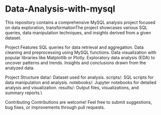 # Data-Analysis-with-mysql
This repository contains a comprehensive MySQL analysis project focused on data exploration, transformationThe project showcases various SQL queries, data manipulation techniques, and insights derived from a given dataset.

Project Features
SQL queries for data retrieval and aggregation.
Data cleaning and preprocessing using MySQL functions.
Data visualization with popular libraries like Matplotlib or Plotly.
Exploratory data analysis (EDA) to uncover patterns and trends.
Insights and conclusions drawn from the analyzed data.

Project Structure
data/: Dataset used for analysis.
scripts/: SQL scripts for data manipulation and analysis.
notebooks/: Jupyter notebooks for detailed analysis and visualization.
results/: Output files, visualizations, and summary reports.\

Contributing
Contributions are welcome! Feel free to submit suggestions, bug fixes, or improvements through pull requests.
